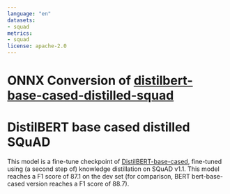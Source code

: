 ```yaml
---
language: "en"
datasets:
- squad
metrics:
- squad
license: apache-2.0
---
```


# ONNX Conversion of [distilbert-base-cased-distilled-squad](https://huggingface.co/distilbert-base-cased-distilled-squad)

# DistilBERT base cased distilled SQuAD

This model is a fine-tune checkpoint of [DistilBERT-base-cased](https://huggingface.co/distilbert-base-cased), fine-tuned using (a second step of) knowledge distillation on SQuAD v1.1.
This model reaches a F1 score of 87.1 on the dev set (for comparison, BERT bert-base-cased version reaches a F1 score of 88.7).
